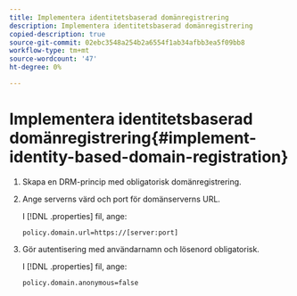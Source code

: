 ```yaml
---
title: Implementera identitetsbaserad domänregistrering
description: Implementera identitetsbaserad domänregistrering
copied-description: true
source-git-commit: 02ebc3548a254b2a6554f1ab34afbb3ea5f09bb8
workflow-type: tm+mt
source-wordcount: '47'
ht-degree: 0%

---
```


# Implementera identitetsbaserad domänregistrering{#implement-identity-based-domain-registration}

1. Skapa en DRM-princip med obligatorisk domänregistrering.
1. Ange serverns värd och port för domänserverns URL.

   I [!DNL .properties] fil, ange:

   ```
   policy.domain.url=https://[server:port] 
   ```

1. Gör autentisering med användarnamn och lösenord obligatorisk.

   I [!DNL .properties] fil, ange:

   ```
   policy.domain.anonymous=false 
   ```

